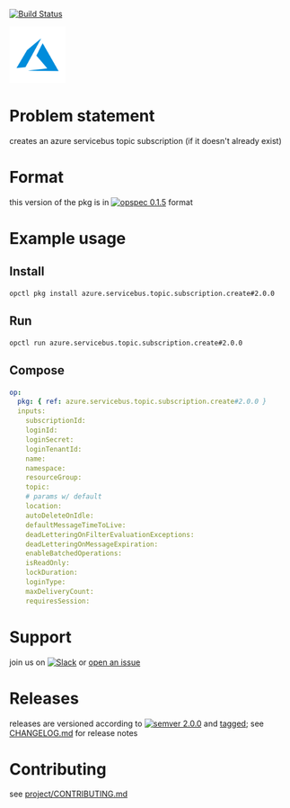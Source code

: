 [![Build Status](https://travis-ci.orgicebus.topic.subscription.create.svg?branch=master)](https://travis-ci.orgicebus.topic.subscription.create)

<img src="icon.svg" alt="icon" height="100px">

# Problem statement

creates an azure servicebus topic subscription (if it doesn't already exist)

# Format

this version of the pkg is in [![opspec 0.1.5](https://img.shields.io/badge/opspec-0.1.5-brightgreen.svg?colorA=6b6b6b&colorB=fc16be)](https://opspec.io/0.1.5/packages.html) format

# Example usage

## Install

```shell
opctl pkg install azure.servicebus.topic.subscription.create#2.0.0
```

## Run

```
opctl run azure.servicebus.topic.subscription.create#2.0.0
```

## Compose

```yaml
op:
  pkg: { ref: azure.servicebus.topic.subscription.create#2.0.0 }
  inputs:
    subscriptionId:
    loginId:
    loginSecret:
    loginTenantId:
    name:
    namespace:
    resourceGroup:
    topic:
    # params w/ default
    location:
    autoDeleteOnIdle:
    defaultMessageTimeToLive:
    deadLetteringOnFilterEvaluationExceptions:
    deadLetteringOnMessageExpiration:
    enableBatchedOperations:
    isReadOnly:
    lockDuration:
    loginType:
    maxDeliveryCount:
    requiresSession:
```

# Support

join us on
[![Slack](https://opspec-slackin.herokuapp.com/badge.svg)](https://opspec-slackin.herokuapp.com/)
or
[open an issue](https://azure.servicebus.topic.subscription.create/issues)

# Releases

releases are versioned according to
[![semver 2.0.0](https://img.shields.io/badge/semver-2.0.0-brightgreen.svg)](http://semver.org/spec/v2.0.0.html)
and [tagged](https://git-scm.com/book/en/v2/Git-Basics-Tagging); see
[CHANGELOG.md](CHANGELOG.md) for release notes

# Contributing

see
[project/CONTRIBUTING.md](https://github.com/opspec-pkgs/project/blob/master/CONTRIBUTING.md)

